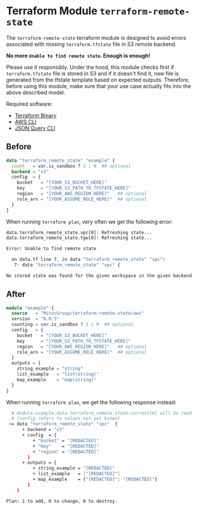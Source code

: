 # Terraform Module `terraform-remote-state`
The `terraform-remote-state` terraform module is designed to avoid errors
associated with missing `terraform.tfstate` file in S3 remote backend.

**No more `Unable to find remote state`. Enough is enough!**

Please use it responsibly. Under the hood, this module checks first
if `terraform.tfstate` file is stored in S3 and if it doesn't find it,
new file is generated from the tfstate template based on expected outputs.
Therefore, before using this module, make sure that your use case actually
fits into the above described model.

Required software:
* [Terraform Binary](https://www.terraform.io/downloads.html)
* [AWS CLI](https://aws.amazon.com/cli/)
* [JSON Query CLI](https://stedolan.github.io/jq/)

## Before
```tf
data "terraform_remote_state" "example" {
  count   = var.is_sandbox ? 1 : 0  ## optional
  backend = "s3"
  config  = {
    bucket   = "[YOUR_S3_BUCKET_HERE]"
    key      = "[YOUR_S3_PATH_TO_TFSTATE_HERE]"
    region   = "[YOUR_AWS_REGION_HERE]"   ## optional
    role_arn = "[YOUR_ASSUME_ROLE_HERE]"  ## optional
  }
}
```

When running `terraform plan`, very often we get the following error:
```sh
data.terraform_remote_state.vpc[0]: Refreshing state...
data.terraform_remote_state.tgw[0]: Refreshing state...

Error: Unable to find remote state

  on data.tf line 7, in data "terraform_remote_state" "vpc":
   7: data "terraform_remote_state" "vpc" {

No stored state was found for the given workspace in the given backend.
```

## After
```tf
module "example" {
  source   = "MitocGroup/terraform-remote-state/aws"
  version  = "0.0.5"
  counting = var.is_sandbox ? 1 : 0  ## optional
  config   = {
    bucket   = "[YOUR_S3_BUCKET_HERE]"
    key      = "[YOUR_S3_PATH_TO_TFSTATE_HERE]"
    region   = "[YOUR_AWS_REGION_HERE]"   ## optional
    role_arn = "[YOUR_ASSUME_ROLE_HERE]"  ## optional
  }
  outputs = {
    string_example = "string"
    list_example   = "list(string)"
    map_example    = "map(string)"
  }
}
```

When running `terraform plan`, we get the following response instead:
```sh
  # module.example.data.terraform_remote_state.current[0] will be read during apply
  # (config refers to values not yet known)
 <= data "terraform_remote_state" "vpc"  {
      + backend = "s3"
      + config  = {
          + "bucket" = "[REDACTED]"
          + "key"    = "[REDACTED]"
          + "region" = "[REDACTED]"
        }
      + outputs = {
          + string_example = "[REDACTED]"
          + list_example   = ["[REDACTED]"]
          + map_example    = {"[REDACTED]": "[REDACTED]"}
        }
    }

Plan: 1 to add, 0 to change, 0 to destroy.

```
